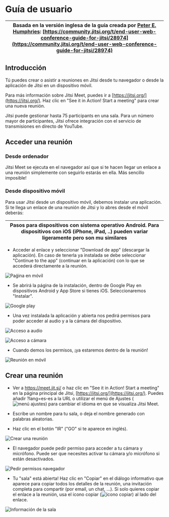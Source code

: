 # Guía de usuario

| Basada en la versión inglesa de la guía creada por [Peter E. Humphries](https://community.jitsi.org/u/phumphries/summary): [https://community.jitsi.org/t/end-user-web-conference-guide-for-jitsi/28974](https://community.jitsi.org/t/end-user-web-conference-guide-for-jitsi/28974) |
| ------------- |


## Introducción

Tú puedes crear o asistir a reuniones en Jitsi desde tu navegador o desde la aplicación de Jitsi en un dispositivo móvil.

Para más información sobre Jitsi Meet, puedes ir a [https://jitsi.org/](https://jitsi.org/). Haz clic en "See it in Action! Start a meeting" para crear una nueva reunión.

Jitsi puede gestionar hasta 75 participants en una sala. Para un número mayor de participantes, Jitsi ofrece integración con el servicio de transmisiones en directo de YouTube.

## Acceder una reunión

### Desde ordenador

Jitsi Meet se ejecuta en el navegador así que si te hacen llegar un enlace a una reunión simplemente con seguirlo estarás en ella. Más sencillo imposible!

### Desde dispositivo móvil

Para usar Jitsi desde un dispositivo móvil, debemos instalar una aplicación. Si te llega un enlace de una reunión de Jitsi y lo abres desde el móvil deberás:

| Pasos para dispositivos con sistema operativo Android. Para dispositivos con iOS (iPhone, iPad, ..) pueden variar ligeramente pero son mu similares |
| ------------- |

* Acceder al enlace y seleccionar "Download de app" (descargar la aplicación). En caso de tenerla ya instalada se debe seleccionar "Continue to the app" (continuar en la aplicación) con lo que se accederá directamente a la reunión.

![Paǵina en móvil](./mobile-page.png)

* Se abrirá la página de la instalación, dentro de Google Play en dispositivos Android y App Store si tienes iOS. Seleccionaremos "Instalar".

![Google play](./google-play.png)

* Una vez instalada la aplicación y abierta nos pedirá permisos para poder acceder al audio y a la cámara del dispositivo.

![Acceso a audio](./allow-audio.png)

![Acceso a cámara](./allow-camera.png)

* Cuando demos los permisos, ¡ya estaremos dentro de la reunión!

![Reunión en móvil](./jitsi-meet-mobile.png)

## Crear una reunión

* Ver a https://meet.jit.si/ o haz clic en "See it in Action! Start a meeting" en la página principal de Jitsi, [https://jitsi.org/](https://jitsi.org/). Puedes añadir ?lang=es-es a la URL o utilizar el menú de Ajustes (![menú ajustes](./settings-icon.png)) para cambiar el idioma en que se visualiza Jitsi Meet.

* Escribe un nombre para tu sala, o deja el nombre generado con palabras aleatorias. 

* Haz clic en el botón "IR" ("GO" si te aparece en inglés).

![Crear una reunión](./start-meeting-page.png)

* El navegador puede pedir permiso para acceder a tu cámara y micrófono. Puede ser que necesites activar tu cámara y/o micrófono si están desactivados.

![Pedir permisos navegador](./request-permissions-page.png)

* Tu "sala" está abierta! Haz clic en "Copiar" en el diálogo informativo que aparece para copiar todos los detalles de la reunión, una invitación completa para compartir (por email, un chat, ...). Si solo quieres copiar el enlace a la reunión, usa el icono copiar (![icono copiar](./copy-icon.png)) al lado del enlace.

![Información de la sala](./meeeting-information.png)



